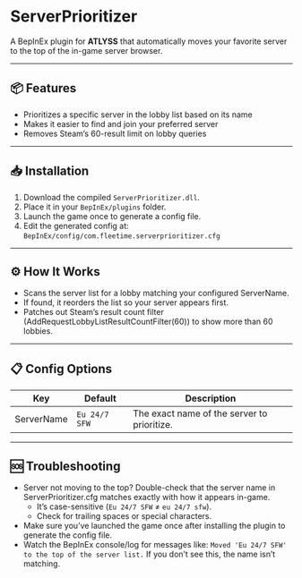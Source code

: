 ﻿# ServerPrioritizer

A BepInEx plugin for **ATLYSS** that automatically moves your favorite server to the top of the in-game server browser.

---

## 📦 Features

- Prioritizes a specific server in the lobby list based on its name  
- Makes it easier to find and join your preferred server  
- Removes Steam’s 60-result limit on lobby queries

---

## 📥 Installation

1. Download the compiled `ServerPrioritizer.dll`.  
2. Place it in your `BepInEx/plugins` folder.  
3. Launch the game once to generate a config file.  
4. Edit the generated config at: `BepInEx/config/com.fleetime.serverprioritizer.cfg`

---

## ⚙️ How It Works

- Scans the server list for a lobby matching your configured ServerName.
- If found, it reorders the list so your server appears first.
- Patches out Steam’s result count filter (AddRequestLobbyListResultCountFilter(60)) to show more than 60 lobbies.

---

## 📋 Config Options

| Key        | Default       | Description                                 |
| ---------- | ------------- | ------------------------------------------- |
| ServerName | `Eu 24/7 SFW` | The exact name of the server to prioritize. |

---

## 🆘 Troubleshooting

- Server not moving to the top? Double-check that the server name in ServerPrioritizer.cfg matches exactly with how it appears in-game.
    - It’s case-sensitive (`Eu 24/7 SFW` ≠ `eu 24/7 sfw`).
    - Check for trailing spaces or special characters.
- Make sure you’ve launched the game once after installing the plugin to generate the config file.
- Watch the BepInEx console/log for messages like: `Moved 'Eu 24/7 SFW' to the top of the server list.` If you don’t see this, the name isn’t matching.